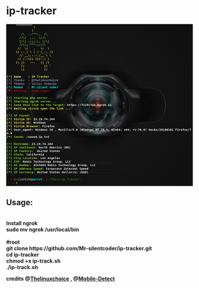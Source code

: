 # ip-tracker

<img src="ip.png"/>
<br />
<h2>Usage:</h2>
<br />
<b>Install ngrok</a>
<br />
<b>sudo mv ngrok /usr/local/bin <b>
<br />
<br /> 
#root
<br />
<b>git clone https://github.com/Mr-silentcoder/ip-tracker.git <b><br />
<b>cd ip-tracker <b> </br>
<b>chmod +x ip-track.sh <b><br />
<b>./ip-track.sh<b>
<br />

<b>credits @<a href="https://github.com/thelinuxchoice">Thelinuxchoice</a> , @<a href="https://github.com/serbanghita/Mobile-Detect">Mobile-Detect</a><b>

